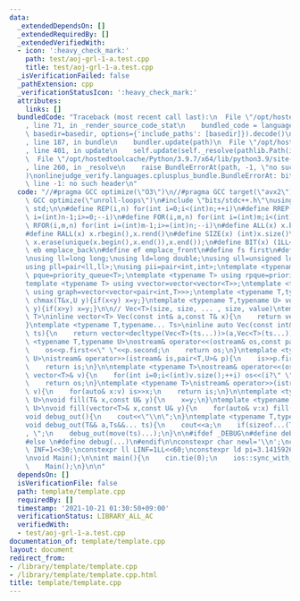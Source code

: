 ```yaml
---
data:
  _extendedDependsOn: []
  _extendedRequiredBy: []
  _extendedVerifiedWith:
  - icon: ':heavy_check_mark:'
    path: test/aoj-grl-1-a.test.cpp
    title: test/aoj-grl-1-a.test.cpp
  _isVerificationFailed: false
  _pathExtension: cpp
  _verificationStatusIcon: ':heavy_check_mark:'
  attributes:
    links: []
  bundledCode: "Traceback (most recent call last):\n  File \"/opt/hostedtoolcache/Python/3.9.7/x64/lib/python3.9/site-packages/onlinejudge_verify/documentation/build.py\"\
    , line 71, in _render_source_code_stat\n    bundled_code = language.bundle(stat.path,\
    \ basedir=basedir, options={'include_paths': [basedir]}).decode()\n  File \"/opt/hostedtoolcache/Python/3.9.7/x64/lib/python3.9/site-packages/onlinejudge_verify/languages/cplusplus.py\"\
    , line 187, in bundle\n    bundler.update(path)\n  File \"/opt/hostedtoolcache/Python/3.9.7/x64/lib/python3.9/site-packages/onlinejudge_verify/languages/cplusplus_bundle.py\"\
    , line 401, in update\n    self.update(self._resolve(pathlib.Path(included), included_from=path))\n\
    \  File \"/opt/hostedtoolcache/Python/3.9.7/x64/lib/python3.9/site-packages/onlinejudge_verify/languages/cplusplus_bundle.py\"\
    , line 260, in _resolve\n    raise BundleErrorAt(path, -1, \"no such header\"\
    )\nonlinejudge_verify.languages.cplusplus_bundle.BundleErrorAt: bits/stdc++.h:\
    \ line -1: no such header\n"
  code: "//#pragma GCC optimize(\"O3\")\n//#pragma GCC target(\"avx2\")\n//#pragma\
    \ GCC optimize(\"unroll-loops\")\n#include \"bits/stdc++.h\"\nusing namespace\
    \ std;\n\n#define REP(i,n) for(int i=0;i<(int)n;++i)\n#define RREP(i,n) for(int\
    \ i=(int)n-1;i>=0;--i)\n#define FOR(i,m,n) for(int i=(int)m;i<(int)n;++i)\n#define\
    \ RFOR(i,m,n) for(int i=(int)m-1;i>=(int)n;--i)\n#define ALL(x) x.begin(),x.end()\n\
    #define RALL(x) x.rbegin(),x.rend()\n#define SIZE(x) (int)x.size()\n#define UNIQUE(x)\
    \ x.erase(unique(x.begin(),x.end()),x.end());\n#define BIT(x) (1LL<<(x))\n#define\
    \ eb emplace_back\n#define ef emplace_front\n#define fs first\n#define sc second\n\
    \nusing ll=long long;\nusing ld=long double;\nusing ull=unsigned long long;\n\
    using pll=pair<ll,ll>;\nusing pii=pair<int,int>;\ntemplate <typename T> using\
    \ pque=priority_queue<T>;\ntemplate <typename T> using rpque=priority_queue<T,vector<T>,greater<T>>;\n\
    template <typename T> using vvector=vector<vector<T>>;\ntemplate <typename T>\
    \ using graph=vector<vector<pair<int,T>>>;\ntemplate <typename T,typename U> void\
    \ chmax(T&x,U y){if(x<y) x=y;}\ntemplate <typename T,typename U> void chmin(T&x,U\
    \ y){if(x>y) x=y;}\n\n// Vec<T>(size, size, ... , size, value)\ntemplate <typename\
    \ T>\ninline vector<T> Vec(const int& a,const T& x){\n    return vector<T>(a,x);\n\
    }\ntemplate <typename T,typename... Ts>\ninline auto Vec(const int& a,const Ts&...\
    \ ts){\n    return vector<decltype(Vec<T>(ts...))>(a,Vec<T>(ts...));\n}\n\ntemplate\
    \ <typename T,typename U>\nostream& operator<<(ostream& os,const pair<T,U>& p){\n\
    \    os<<p.first<<\" \"<<p.second;\n    return os;\n}\ntemplate <typename T,typename\
    \ U>\nistream& operator>>(istream& is,pair<T,U>& p){\n    is>>p.first>>p.second;\n\
    \    return is;\n}\n\ntemplate <typename T>\nostream& operator<<(ostream& os,const\
    \ vector<T>& v){\n    for(int i=0;i<(int)v.size();++i) os<<(i?\" \":\"\")<<v[i];\n\
    \    return os;\n}\ntemplate <typename T>\nistream& operator>>(istream& is,vector<T>&\
    \ v){\n    for(auto& x:v) is>>x;\n    return is;\n}\n\ntemplate <typename T,typename\
    \ U>\nvoid fill(T& x,const U& y){\n    x=y;\n}\ntemplate <typename T,typename\
    \ U>\nvoid fill(vector<T>& x,const U& y){\n    for(auto& v:x) fill(x,y);\n}\n\n\
    void debug_out(){\n    cout<<\"\\n\";\n}\ntemplate <typename T,typename... Ts>\n\
    void debug_out(T&& a,Ts&&... ts){\n    cout<<a;\n    if(sizeof...(Ts)>0) cout<<\"\
    , \";\n    debug_out(move(ts)...);\n}\n\n#ifdef _DEBUG\n#define debug(...) debug_out(__VA_ARGS__)\n\
    #else \n#define debug(...)\n#endif\n\nconstexpr char newl='\\n';\nconstexpr int\
    \ INF=1<<30;\nconstexpr ll LINF=1LL<<60;\nconstexpr ld pi=3.1415926535897932;\n\
    \nvoid Main();\n\nint main(){\n    cin.tie(0);\n    ios::sync_with_stdio(false);\n\
    \    Main();\n}\n\n"
  dependsOn: []
  isVerificationFile: false
  path: template/template.cpp
  requiredBy: []
  timestamp: '2021-10-21 01:30:50+09:00'
  verificationStatus: LIBRARY_ALL_AC
  verifiedWith:
  - test/aoj-grl-1-a.test.cpp
documentation_of: template/template.cpp
layout: document
redirect_from:
- /library/template/template.cpp
- /library/template/template.cpp.html
title: template/template.cpp
---
```

